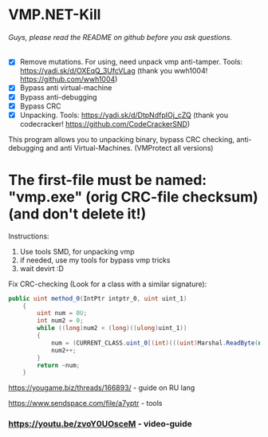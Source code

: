 # VMP.NET-Kill

###### Guys, please read the README on github before you ask questions.
- [x] Remove mutations. For using, need unpack vmp anti-tamper. Tools: https://yadi.sk/d/OXEqQ_3UfcVLag (thank you wwh1004! https://github.com/wwh1004)
- [x] Bypass anti virtual-machine
- [x] Bypass anti-debugging
- [x] Bypass CRC
- [x] Unpacking. Tools: https://yadi.sk/d/DtpNdfpIOj_cZQ (thank you codecracker! https://github.com/CodeCrackerSND)

This program allows you to unpacking binary, bypass CRC checking, anti-debugging and anti Virtual-Machines. (VMProtect all versions)

# The first-file must be named: "vmp.exe" (orig CRC-file checksum)(and don't delete it!)

Instructions:
1) Use tools SMD, for unpacking vmp
2) if needed, use my tools for bypass vmp tricks
3) wait devirt :D


Fix CRC-checking (Look for a class with a similar signature):
```csharp
public uint method_0(IntPtr intptr_0, uint uint_1)
    {
        uint num = 0U;
        int num2 = 0;
        while ((long)num2 < (long)((ulong)uint_1))
        {
            num = (CURRENT_CLASS.uint_0[(int)(((uint)Marshal.ReadByte(new IntPtr(intptr_0.ToInt64() + (long)num2)) ^ num) & 255U)] ^ num >> 8);
            num2++;
        }
        return ~num;
    }
```

https://yougame.biz/threads/166893/ - guide on RU lang

https://www.sendspace.com/file/a7yptr - tools

### https://youtu.be/zvoY0UOsceM - video-guide
